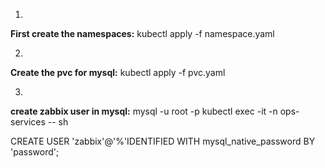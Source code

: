 1.
<b>First create the namespaces:</b>
kubectl apply -f namespace.yaml

2.
<b>Create the pvc for mysql:</b>
kubectl apply -f pvc.yaml

3.
<b>create zabbix user in mysql:</b>
mysql -u root -p
kubectl exec -it -n ops-services <mysql-pod-name> -- sh

CREATE USER 'zabbix'@'%'IDENTIFIED WITH mysql_native_password BY 'password';
  
